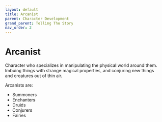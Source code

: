```yaml
---
layout: default
title: Arcanist
parent: Character Development
grand_parent: Telling The Story
nav_order: 2
---
```

# Arcanist
Character who specializes in manipulating the physical world around them. Imbuing things with strange magical properties, and conjuring new things and creatures out of thin air.

Arcanists are: 
* Summoners
* Enchanters
* Druids
* Conjurers
* Fairies
